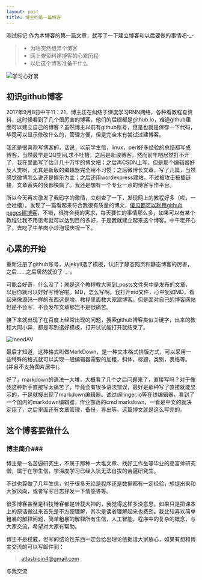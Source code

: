 ```yaml
---
layout: post
title: 博主的第一篇博客
---
```


测试标记
作为本博客的第一篇文章，就写了一下建立博客和以后要做的事情吧-_-
>* 为啥突然想弄个博客
>* 网上查资料建博客的心累历程
>* 以后这个博客准备干什么

![学习心好累][1]

## 初识github博客 ##

2017年9月8日中午11：21，博主正在纠结于深度学习RNN网络，各种看教程查资料，这时候看到了几个很厉害的博客，他们的后缀都是github.io，难道github里面可以建立自己的博客？虽然博主以前有github账号，但是也就是保存一下代码，毕竟可以显示修改什么的，管理方便，但是完全木有尝试过建博客。

我还是很喜欢写博客的，话说，以前学生信，linux，perl好多经验的总结都写成博客，当然最早是QQ空间,求不吐槽，之后是新浪博客，然而前年吧居然打不开了，我在里面写了估计几十万字的博文把；之后再CSDN上写，但是那个编辑器好反人类啊，尤其是新版的编辑器完全用不习惯；之后微博长文章，写了几篇，当然感觉微博怎么说还是娱乐为主；之后还用wordexpress建站，不过被攻击被插链接，文章丢失的我都快疯了。我还是想有一个专业一点的博客写作平台。

所以今天再次激发了我码字的激情，立刻查了一下，发现网上的教程好多（哎，一会吐槽）。发现了一篇看起来符合我很有质量的博文，[傻瓜都可以利用github pages建博客][2]，不错，很符合我的需求，每天要忙的事情那么多，如果可以有某个教程让我不用思考就可以达到目的多好，于是我就建立起来这个博客。中午老开心了，去吃了牛羊肉小炒泡馍庆祝一下。

## 心累的开始 ##

重新注册了github账号，从jekyll选了模板，认识了静态网页和静态博客的厉害，之后......之后居然就没了-_-。

可能会好奇，什么没了；就是这个教程教大家到_posts文件夹中是发布的文章，以后你就可以好好写博客啦。MD，怎么写啊。我打开md文件，心中犹如MD，看起来像源码一样的东西这是啥。教程里面教大家建博客，但是面对自己的博客网站但是不会写，不会发布文章那岂不是很痛苦。

接下来就出现了在百度上经常出现的问题，搜索github博客类似关键字，出来的教程大同小异，都是写到选好模板，打开试试能打开就结束了。

![IneedAV][3]

最后才知道，这种格式叫做MarkDown，是一种文本格式排版方式，可以采用一些特殊的格式就可以实现一般编辑器需要的加粗，斜体，标题，类别，表格等。(并且不支持图片居中)。

好了，markdown的语法一大堆，大概看了几个之后问题来了，直接写吗？对于像我这种新手直接写太痛苦了，毕竟会有很多语法错误，最好是那种写了直接就能显示的，于是就搜出现了markdown编辑器。试过dillinger.io等在线编辑器，看到了一个国内的markdown编辑器，作业部落的cmd markdown，一看是中文的就决定用了，之后里面还有文章管理，备份，导出等。这篇博文就是这么写完的。

## 这个博客要做什么 ##


### 博主简介###


博主是一名苦逼研究生，不属于那种一大堆文章、找好工作坐等毕业的高富帅研究僧，属于在学生信，学深度学习已经入坑无法自拔的苦逼研究生。

不过也算做了几年生信，对于很多无论是程序还是数据都有一定经验，想提出来和大家风向，或者写写日志抒发一下情感等等。

很多博客甚至是科技博客都是转载大神的，我觉得这样多没意思。如果只是把课本上的原话搬过来首先是不方便理解，其次是读者理解起来也费劲。我比较喜欢简单粗暴的解释问题，简单粗暴的解释所有生信，人工智能，程序中的复杂的概念，与大家交流，希望对大家有帮助。

博主不是权威，但写的结论性东西一定会给出理论依据请大家放心，如果有想和博主交流的可以写邮件到：


>atlasbioin4@gmail.com


与我交流



  [1]: https://atlasbioinfo.github.io/images/xinhaolei.jpg
  [2]: http://cyzus.github.io/2015/06/21/github-build-blog/
  [3]: https://atlasbioinfo.github.io/images/ineedav.jpg

